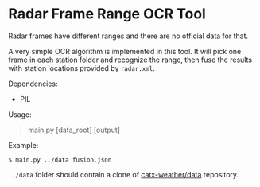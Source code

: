 # Radar Frame Range OCR Tool

Radar frames have different ranges and there are no official data for that.

A very simple OCR algorithm is implemented in this tool.
It will pick one frame in each station folder and recognize the range, then fuse the results with station locations provided by `radar.xml`.

Dependencies:

* PIL

Usage:

> main.py [data_root] [output]

Example:

```shell
$ main.py ../data fusion.json
```

`../data` folder should contain a clone of [catx-weather/data](https://github.com/catx-weather/data) repository.
